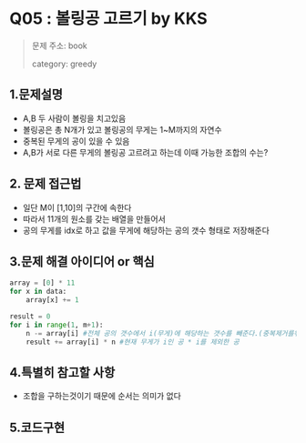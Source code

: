 # Q05 : 볼링공 고르기 by KKS
> 문제 주소: book
> 
> category: greedy

## 1.문제설명
- A,B 두 사람이 볼링을 치고있음
- 볼링공은 총 N개가 있고 볼링공의 무게는 1~M까지의 자연수
- 중복된 무게의 공이 있을 수 있음
- A,B가 서로 다른 무게의 볼링공 고르려고 하는데 이때 가능한 조합의 수는?
## 2. 문제 접근법 
- 일단 M이 [1,10]의 구간에 속한다
- 따라서 11개의 원소를 갖는 배열을 만들어서 
- 공의 무게를 idx로 하고 값을 무게에 해당하는 공의 갯수 형태로 저장해준다

## 3.문제 해결 아이디어 or 핵심
```python
array = [0] * 11
for x in data:
    array[x] += 1

result = 0
for i in range(1, m+1):
    n -= array[i] #전체 공의 갯수에서 i(무게)에 해당하는 갯수를 빼준다.(중복제거를위해서)
    result += array[i] * n #현재 무게가 i인 공 * i를 제외한 공
```

## 4.특별히 참고할 사항
- 조합을 구하는것이기 때문에 순서는 의미가 없다

## 5.코드구현
``` python

```